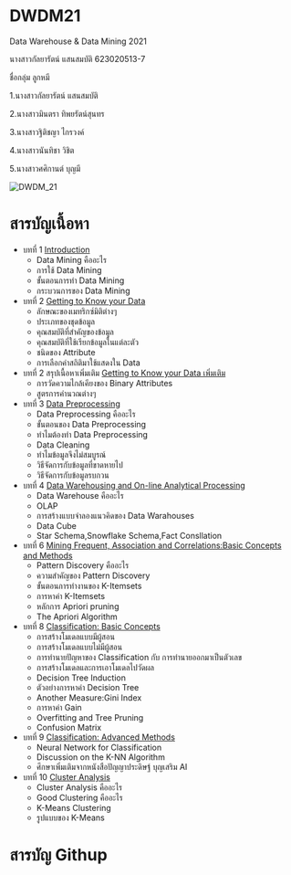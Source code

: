 # DWDM21

Data Warehouse & Data Mining 2021

นางสาวกัลยารัตน์ แสนสมบัติ 623020513-7

ชื่อกลุ่ม ลูกหมี

1.นางสาวกัลยารัตน์ แสนสมบัติ

2.นางสาวมินตรา ทิพยรัตน์สุนทร

3.นางสาวฐิติชญา ไกรวงค์

4.นางสาวนันทิชา วิชิต

5.นางสาวศศิกานต์ บุญมี

![DWDM_21](https://user-images.githubusercontent.com/76939626/140876257-c94041bf-c475-44da-a107-fe9072ac72e4.png)

# สารบัญเนื้อหา
* บทที่ 1 [Introduction](https://github.com/Kanyarat-S/DWDM21/blob/main/HW%20Chapter%201.pdf)
  * Data Mining คืออะไร
  * การใช้ Data Mining
  * ขั้นตอนการทำ Data Mining
  * กระบวนการของ Data Mining 
* บทที่ 2 [Getting to Know your Data](https://github.com/Kanyarat-S/DWDM21/blob/main/HW%20Chapter%202.pdf)
  * ลักษณะของเมทริกซ์มิติต่างๆ
  * ประเภทของชุดข้อมูล
  * คุณสมบัติที่สำคัญของข้อมูล
  * คุณสมบัติที่ใช้เรียกข้อมูลในแต่ละตัว
  * ชนิดของ Attribute
  * การเลือกค่าสถิติมาใช้แสดงใน Data
* บทที่ 2 สรุปเนื้อหาเพิ่มเติม [Getting to Know your Data เพิ่มเติม](https://github.com/Kanyarat-S/DWDM21/blob/main/%E0%B8%9A%E0%B8%97%E0%B8%97%E0%B8%B5%E0%B9%882-Data.pdf)
  * การวัดความไกล้เคียงของ Binary Attributes
  * สูตรการคำนวณต่างๆ
* บทที่ 3 [Data Preprocessing](https://github.com/Kanyarat-S/DWDM21/blob/main/Chapter-3.pdf)
  * Data Preprocessing คืออะไร
  * ขั้นตอนของ Data Preprocessing
  * ทำไมต้องทำ Data Preprocessing
  * Data Cleaning
  * ทำไมข้อมูลจึงไม่สมบูรณ์
  * วิธีจัดการกับข้อมูลที่ขาดหายไป
  * วิธีจัดการกับข้อมูลรบกวน
* บทที่ 4 [Data Warehousing and On-line Analytical Processing](https://github.com/Kanyarat-S/DWDM21/blob/main/Chapter4.pdf)
  * Data Warehouse คืออะไร
  * OLAP
  * การสร้างแบบจำลองแนวคิดของ Data Warahouses
  * Data Cube 
  * Star Schema,Snowflake Schema,Fact Consllation
* บทที่ 6 [Mining Frequent, Association and Correlations:Basic Concepts and Methods](https://github.com/Kanyarat-S/DWDM21/blob/main/Chapter-6.pdf)
  * Pattern Discovery คืออะไร
  * ความสำคัญของ Pattern Discovery
  * ขั้นตอนการทำงานของ K-Itemsets
  * การหาค่า K-Itemsets
  * หลักการ Apriori pruning 
  * The Apriori Algorithm
* บทที่ 8 [Classification: Basic Concepts](https://github.com/Kanyarat-S/DWDM21/blob/main/Chapter-8.pdf)
  * การสร้างโมเดลแบบมีผู้สอน
  * การสร้างโมเดลแบบไม่มีผู้สอน
  * การทำนายปัญหาของ Classification กับ การทำนายออกมาเป็นตัวเลข
  * การสร้างโมเดลและการเอาโมเดลไปวัดผล
  * Decision Tree Induction
  * ตัวอย่างการหาค่า Decision Tree
  * Another Measure:Gini Index
  * การหาค่า Gain
  * Overfitting and Tree Pruning
  * Confusion Matrix
* บทที่ 9 [Classification: Advanced Methods](https://github.com/Kanyarat-S/DWDM21/blob/main/Chapter-9.pdf)
  * Neural Network for Classification
  * Discussion on the K-NN Algorithm
  * ศึกษาเพิ่มเติมจากหนังสือปัญญาประดิษฐ์ บุญเสริม AI
* บทที่ 10 [Cluster Analysis](https://github.com/Kanyarat-S/DWDM21/blob/main/Chapter-10.pdf)
  * Cluster Analysis คืออะไร
  * Good Clustering คืออะไร
  * K-Means Clustering
  * รูปแบบของ K-Means 
 
 # สารบัญ Githup

